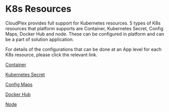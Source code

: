 # K8s Resources

CloudPlex provides full support for Kubernetes resources. 5 types of K8s resources that platform supports are Container, Kubernetes Secret, Config Maps, Docker Hub and node. These can be configured in platform and can be a part of solution application. 

For details of the configurations that can be done at an App level for each K8s resource, please click the relevant link.

[Container](pages/user-guide/components/k8s-resources/container/container)

[Kubernetes Secret](pages/user-guide/components/k8s-resources/kubernetes-secret/kubernetes-secret)

[Config Maps](pages/user-guide/components/k8s-resources/config-maps/config-maps)

[Docker Hub](pages/user-guide/components/k8s-resources/docker-hub/docker-hub)

[Node](pages/user-guide/components/k8s-resources/node/node)